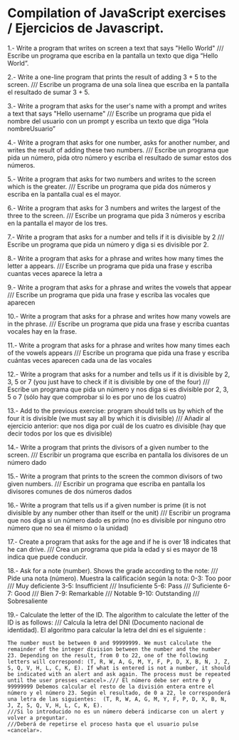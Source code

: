 # Compilation of JavaScript exercises / Ejercicios de Javascript.

1.- Write a program that writes on screen a text that says "Hello World" /// Escribe un programa que escriba en la pantalla un texto que diga “Hello World”.

2.- Write a one-line program that prints the result of adding 3 + 5 to the screen. /// Escribe un programa de una sola línea que escriba en la pantalla el resultado de sumar 3 + 5.

3.- Write a program that asks for the user's name with a prompt and writes a text that says "Hello username" /// Escribe un programa que pida el nombre del usuario con un prompt y escriba un texto que diga “Hola nombreUsuario”

4.- Write a program that asks for one number, asks for another number, and writes the result of adding these two numbers. /// Escribe un programa que pida un número, pida otro número y escriba el resultado de sumar estos dos números.

5.- Write a program that asks for two numbers and writes to the screen which is the greater. /// Escribe un programa que pida dos números y escriba en la pantalla cual es el mayor.

6.- Write a program that asks for 3 numbers and writes the largest of the three to the screen. /// Escribe un programa que pida 3 números y escriba en la pantalla el mayor de los tres.

7.- Write a program that asks for a number and tells if it is divisible by 2 /// Escribe un programa que pida un número y diga si es divisible por 2.

8.- Write a program that asks for a phrase and writes how many times the letter a appears. /// Escribe un programa que pida una frase y escriba cuantas veces aparece la letra a

9.- Write a program that asks for a phrase and writes the vowels that appear /// Escribe un programa que pida una frase y escriba las vocales que aparecen

10.- Write a program that asks for a phrase and writes how many vowels are in the phrase. /// Escribe un programa que pida una frase y escriba cuantas vocales hay en la frase.

11.- Write a program that asks for a phrase and writes how many times each of the vowels appears /// Escribe un programa que pida una frase y escriba cuántas veces aparecen cada una de las vocales

12.- Write a program that asks for a number and tells us if it is divisible by 2, 3, 5 or 7 (you just have to check if it is divisible by one of the four) /// Escribe un programa que pida un número y nos diga si es divisible por 2, 3, 5 o 7 (sólo hay que comprobar si lo es por uno de los cuatro)

13.- Add to the previous exercise: program should tells us by which of the four it is divisible (we must say all by which it is divisible) /// Añadir al ejercicio anterior: que nos diga por cuál de los cuatro es divisible (hay que decir todos por los que es divisible)

14.- Write a program that prints the divisors of a given number to the screen. /// Escribir un programa que escriba en pantalla los divisores de un número dado

15.- Write a program that prints to the screen the common divisors of two given numbers. /// Escribir un programa que escriba en pantalla los divisores comunes de dos números dados

16.- Write a program that tells us if a given number is prime (it is not divisible by any number other than itself or the unit) /// Escribir un programa que nos diga si un número dado es primo (no es divisible por ninguno otro número que no sea él mismo o la unidad)

17.- Create a program that asks for the age and if he is over 18 indicates that he can drive. /// Crea un programa que pida la edad y si es mayor de 18 indica que puede conducir.

18.- Ask for a note (number). Shows the grade according to the note: /// Pide una nota (número). Muestra la calificación según la nota: 0-3: Too poor /// Muy deficiente 3-5: Insufficient /// Insuficiente 5-6: Pass /// Suficiente 6-7: Good /// Bien 7-9: Remarkable /// Notable 9-10: Outstanding /// Sobresaliente

19.- Calculate the letter of the ID. The algorithm to calculate the letter of the ID is as follows: /// Calcula la letra del DNI (Documento nacional de identidad). El algoritmo para calcular la letra del dni es el siguiente :

    The number must be between 0 and 99999999. We must calculate the remainder of the integer division between the number and the number 23. Depending on the result, from 0 to 22, one of the following letters will correspond: (T, R, W, A, G, M, Y, F, P, D, X, B, N, J, Z, S, Q, V, H, L, C, K, E). If what is entered is not a number, it should be indicated with an alert and ask again. The process must be repeated until the user presses «cancel»./// El número debe ser entre 0 y 99999999 Debemos calcular el resto de la división entera entre el número y el número 23. Según el resultado, de 0 a 22, le corresponderá una letra de las siguientes:  (T, R, W, A, G, M, Y, F, P, D, X, B, N, J, Z, S, Q, V, H, L, C, K, E).
    ///Si lo introducido no es un número deberá indicarse con un alert y volver a preguntar.
    ///Deberá de repetirse el proceso hasta que el usuario pulse «cancelar».
